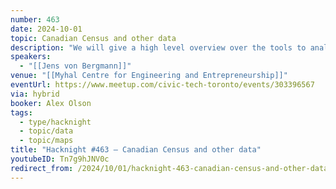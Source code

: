 ```yaml
---
number: 463
date: 2024-10-01
topic: Canadian Census and other data
description: "We will give a high level overview over the tools to analyze, process and visualize Canadian data that we developed and use regularly in our workflows: CensusMapper and the {cancensus}, {cansim}, {cmhc}, {tongfen}, {canbank} and {canpumf} R packages."
speakers:
  - "[[Jens von Bergmann]]"
venue: "[[Myhal Centre for Engineering and Entrepreneurship]]"
eventUrl: https://www.meetup.com/civic-tech-toronto/events/303396567
via: hybrid
booker: Alex Olson
tags:
  - type/hacknight
  - topic/data
  - topic/maps
title: "Hacknight #463 – Canadian Census and other data"
youtubeID: Tn7g9hJNV0c
redirect_from: /2024/10/01/hacknight-463-canadian-census-and-other-data-with-jens-von-bergmann/
---
```


